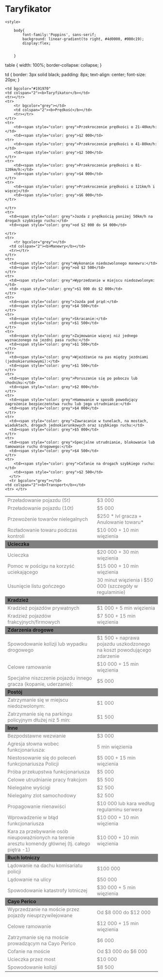 # Taryfikator
<!DOCTYPE html>
<html lang="pl">
    <head>
    <meta charset="UTF-8">
    <meta name=“viewport” content=“width=device-width, initial-scale=1.0”>
    <meta http-equiv="X-UA-Compatible" content="IE=edge">
    <link rel="stylesheet" type="text/css" href="css/main.css">
    <title>Taryfikator</title>
    
    <style>
    
        body{
            font-family:'Poppins', sans-serif;
            background: linear-gradient(to right, #4d0000, #000c19);
            display:flex;
            

        }
  table {
  width: 100%;
  border-collapse: collapse;
}

td   {
  border: 3px solid black;
  padding: 8px;
  text-align: center;
  font-size: 20px;
}
        
        
  
  
  
  

 
  





    


</style>

<table>
    
    <td bgcolor="#191970"
    <td colspan="2"><b>Taryfikator</b></td>
    <tr></tr>
    <tr>
        <tr bgcolor="grey"></td>
        <td colspan="2"><b>Prędkość</b></td>
        <tr></tr>
    </tr>
    <tr>
        <td><span style="color: grey">Przekroczenie prędkości o 21-40km/h:</td>
        <td><span style="color: grey">$2 000</td>
    <tr>
        <td><span style="color: grey">Przekroczenie prędkości o 41-80km/h:</td>
        <td><span style="color: grey">$2 500</td>
    </tr>
    <tr>
        <td><span style="color: grey">Przekroczenie prędkości o 81-120km/h:</td>
        <td><span style="color: grey">$4 000</td>
    </tr>
    <tr>
        <td><span style="color: grey">Przekroczenie prędkości o 121km/h i więcej</td>
        <td><span style="color: grey">$6 000</td>
    </tr>
      
    </tr>
    <tr>
      <td><span style="color: grey">Jazda z prędkością poniżej 50km/h na drogach szybkiego ruchu:</td>
      <td><span style="color: grey">od $2 000 do $4 000</td>
      
    </tr>
    <tr>
        <tr bgcolor="grey"></td>
      <td colspan="2"><b>Manewry</b></td>
      <tr></tr>
    </tr>
    <tr>
      <td><span style="color: grey">Wykonanie niedozwolonego manewru:</td>
      <td><span style="color: grey">od $2 500</td>
    </tr>
    <tr>
      <td><span style="color: grey">Wyprzedzanie w miejscu niedozwolonym:</td>
      <td> <span style="color: grey">$1 000 do $2 000</td>
    </tr>
    <tr>
      <td><span style="color: grey">Jazda pod prąd:</td>
      <td><span style="color: grey">$4 500</td>
    </tr>
    <tr>
      <td><span style="color: grey">Skracanie:</td>
      <td><span style="color: grey">$1 500</td>
    </tr>
    <tr>
      <td><span style="color: grey">Zajmowanie więcej niż jednego wyznaczonego na jezdni pasa ruchu:</td>
      <td><span style="color: grey">$1 500</td>
    </tr>
    <tr>
      <td><span style="color: grey">Wjeżdżanie na pas między jezdniami (jednokierunkowymi):</td>
      <td><span style="color: grey">$1 500</td>
    </tr>
    <tr>
      <td><span style="color: grey">Poruszanie się po poboczu lub chodniku:</td>
      <td><span style="color: grey">$2 000</td>
    </tr>
    <tr>
      <td><span style="color: grey">Hamowanie w sposób powodujący zagrożenie bezpieczeństwa ruchu lub jego utrudnianie:</td>
      <td><span style="color: grey">$4 000</td>
    </tr>
    <tr>
      <td><span style="color: grey">Zawracanie w tunelach, na mostach, wiaduktach, drogach jednokierunkowych oraz szybkiego ruchu:</td>
      <td><span style="color: grey">$5 000</td>
    </tr>
    <tr>
      <td><span style="color: grey">Specjalne utrudnianie, blokowanie lub tamowanie ruchu drogowego:</td>
      <td><span style="color: grey">$4 500</td>
    </tr>
    <tr>
        <td><span style="color: grey">Cofanie na drogach szybkiego ruchu:</td>
        <td><span style="color: grey">$2 500</td>
      </tr>
      <tr bgcolor="grey"></td>
    <td colspan="2"><b>Transport</b></td>
    <tr> </tr>
  </tr>
  <tr>
    <td><span style="color: grey">Przeładowanie pojazdu (5t)</td>
    <td><span style="color: grey">$3 000</td>
  </tr>
  <tr>
    <td><span style="color: grey">Przeładowanie pojazdu (10t)</td>
    <td><span style="color: grey">$5 000</td>
  </tr>
  <tr>
    <td><span style="color: grey">Przewożenie towarów nielegalnych</td>
    <td><span style="color: grey">$250 * lvl gracza + Anulowanie towaru*</td>
  </tr>
  <tr>
    <td><span style="color: grey">Rozładowanie towaru podczas kontroli</td>
    <td><span style="color: grey">$10 000 + 10 min więzienia</td>
  </tr>
  <tr>
    <tr bgcolor="grey"></td>
    <td colspan="2"><b>Ucieczka</b></td>
    <tr></tr>
  </tr>
  <tr>
    <td><span style="color: grey">Ucieczka</td>
    <td><span style="color: grey">$20 000 + 30 min więzienia</td>
  </tr>
  <tr>
    <td><span style="color: grey">Pomoc w pościgu na korzyść uciekającego</td>
    <td><span style="color: grey">$15 000 + 10 min więzienia</td>
  </tr>
  <tr>
    <td><span style="color: grey">Usunięcie listu gończego</td>
    <td><span style="color: grey">30 minut więzienia i $50 000 (szczegóły w regulaminie)</td>
  </tr>
  <tr>
    <tr bgcolor="grey"></td>
    <td colspan="2"><b>Kradzież</b></td>
    <tr></tr>
  </tr>
  <tr>
    <td><span style="color: grey">Kradzież pojazdów prywatnych</td>
    <td><span style="color: grey">$1 000 + 5 min więzienia</td>
  </tr>
  <tr>
    <td><span style="color: grey">Kradzież pojazdów frakcyjnych/firmowych</td>
    <td><span style="color: grey">$7 500 + 15 min więzienia</td>
  </tr>
  <tr>
    <tr bgcolor="grey"></td>
    <td colspan="2"><b>Zdarzenia drogowe</b></td>
    <tr></tr> 
    </tr>
  <tr>
    <td><span style="color: grey">Spowodowanie kolizji lub wypadku drogowego</td>
    <td><span style="color: grey">$1 500 + naprawa pojazdu uszkodzonego na koszt powodującego zdarzenie</td>
  </tr>  
  <tr>
    <td><span style="color: grey">Celowe ramowanie</td>
    <td><span style="color: grey">$10 000 + 15 min więzienia</td>
  </tr>
  <tr>
    <td><span style="color: grey">Specjalne niszczenie pojazdu innego gracza (kopanie, uderzanie):</td>
    <td><span style="color: grey">$5 000</td>
  </tr>
  <tr>
    <tr bgcolor="grey"></td>
    <td colspan="2"><b>Postój</b></td>
    <tr></tr>
  </tr>
  <tr>
    <td><span style="color: grey">Zatrzymanie się w miejscu niedozwolonym:</td>
    <td><span style="color: grey">$1 000 </td>
  </tr>
  <tr>
    <td><span style="color: grey">Zatrzymanie się na parkingu policyjnym dłużej niż 5 min:</td>
    <td><span style="color: grey">$1 500</td>
  </tr>
  <tr>
    <tr bgcolor="grey"></td>
    <td colspan="2"><b>Inne</b></td>
    <tr></tr>
  </tr>
  <tr>
    <td><span style="color: grey">Bezpodstawne wezwanie</td>
    <td><span style="color: grey">$3 000</td>
  </tr>
  <tr>
    
  <tr>
    <td><span style="color: grey">Agresja słowna wobec funkcjonariusza:</td>
    <td><span style="color: grey">5 min więzienia</td>
  </tr>
  <tr>
    <td><span style="color: grey">Niestosowanie się do poleceń funkcjonariusza Policji</td>
    <td><span style="color: grey">$5 000 + 15 min więzienia</td>
  </tr>
  <tr>
    <td><span style="color: grey">Próba przekupstwa funkcjonariusza</td>
    <td><span style="color: grey">$5 000 </td>
  </tr>
  <tr>
    <td><span style="color: grey">Celowe utrudnianie pracy frakcjom</td>
    <td><span style="color: grey">$5 500</td>
  </tr>
  <tr>
    <td><span style="color: grey">Nielegalne wyścigi</td>
    <td><span style="color: grey">$2 500</td>
  </tr>
  <tr>
    <td><span style="color: grey">Nielegalny zlot samochodowy</td>
    <td><span style="color: grey">$2 500</td>
  </tr>
  <tr>
    <td><span style="color: grey">Propagowanie nienawiści</td>
    <td><span style="color: grey">$10 000 lub kara według regulaminu serwera</td>
  </tr>
  <tr>
    <td><span style="color: grey">Wprowadzenie w błąd funkcjonariusza</td>
    <td><span style="color: grey">$10 000 + 10 min więzienia</td>
  </tr>
  <tr>
    <td><span style="color: grey">Kara za przebywanie osób nieupoważnionych na terenie aresztu komendy głównej (tj. całego piętra -1)</td>
    <td><span style="color: grey">$10 000 + 10 min więzienia</td>
  </tr>
  <tr bgcolor="grey"></td>
  <td colspan="2"><b>Ruch lotniczy</b></td>
  <tr></tr>
</tr>
<tr>
    <td><span style="color: grey">Lądowanie na dachu komisariatu policji</td>
    <td><span style="color: grey">$100 000</td>
  </tr>
  <tr>
    <td><span style="color: grey">Lądowanie na ulicy</td>
    <td><span style="color: grey">$50 000</td>
  </tr>
  <tr>
    <td><span style="color: grey">Spowodowanie katastrofy lotniczej</td>
    <td><span style="color: grey">$30 000 + 5 min więzienia</td>
    </tr>
    <tr bgcolor="grey"></td>
  <td colspan="2"><b>Cayo Perico</b></td>
  <tr></tr>
</tr>
<tr>
    <td><span style="color: grey">Wyprzedzanie na moście przez pojazdy nieuprzywilejowane</td>
    <td><span style="color: grey">Od $8 000 do $12 000</td>
  </tr>
  <tr>
    <td><span style="color: grey">Celowe ramowanie</td>
    <td><span style="color: grey">$12 000 + 15 min więzienia</td>
  </tr>
  <tr>
    <td><span style="color: grey">Zatrzymanie się na moście prowadzącym na Cayo Perico</td>
    <td><span style="color: grey">$6 000</td>
  </tr>
  <tr>
    <td><span style="color: grey">Cofanie na moście</td>
    <td><span style="color: grey">Od $3 000 do $6 000</td>
  </tr>
  <tr>
    <td><span style="color: grey">Ucieczka przez most</td>
    <td><span style="color: grey">$10 000</td>
  </tr>
  <tr>
    <td><span style="color: grey">Spowodowanie kolizji</td>
    <td><span style="color: grey">$8 500</td>
  </tr>
